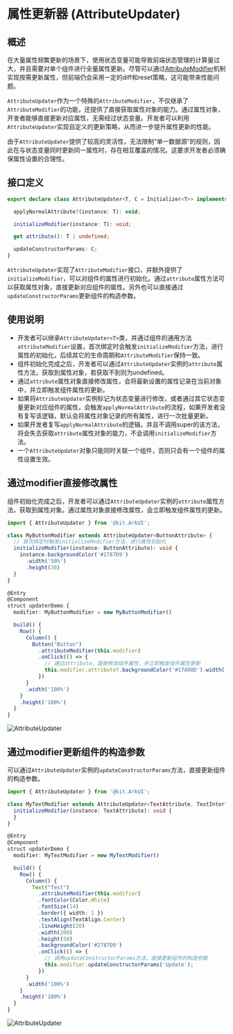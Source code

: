 # 属性更新器 (AttributeUpdater)
<!--Kit: ArkUI-->
<!--Subsystem: ArkUI-->
<!--Owner: @xiang-shouxing-->
<!--Designer: @xiang-shouxing-->
<!--Tester: @sally__-->
<!--Adviser: @HelloCrease-->

## 概述

在大量属性频繁更新的场景下，使用状态变量可能导致前端状态管理的计算量过大，并且需要对单个组件进行全量属性更新。尽管可以通过[AttributeModifier](../reference/apis-arkui/arkui-ts/ts-universal-attributes-attribute-modifier.md)机制实现按需更新属性，但前端仍会采用一定的diff和reset策略，这可能带来性能问题。

`AttributeUpdater`作为一个特殊的`AttributeModifier`，不仅继承了`AttributeModifier`的功能，还提供了直接获取属性对象的能力。通过属性对象，开发者能够直接更新对应属性，无需经过状态变量。开发者可以利用`AttributeUpdater`实现自定义的更新策略，从而进一步提升属性更新的性能。

由于`AttributeUpdater`提供了较高的灵活性，无法限制“单一数据源”的规则，因此在与状态变量同时更新同一属性时，存在相互覆盖的情况。这要求开发者必须确保属性设置的合理性。

## 接口定义

```ts
export declare class AttributeUpdater<T, C = Initializer<T>> implements AttributeModifier<T> {

  applyNormalAttribute?(instance: T): void;

  initializeModifier(instance: T): void;

  get attribute(): T | undefined;

  updateConstructorParams: C;
}
```

`AttributeUpdater`实现了`AttributeModifier`接口，并额外提供了`initializeModifier`，可以对组件的属性进行初始化。通过`attribute`属性方法可以获取属性对象，直接更新对应组件的属性。另外也可以直接通过`updateConstructorParams`更新组件的构造参数。

## 使用说明

- 开发者可以继承`AttributeUpdater<T>`类，并通过组件的通用方法`attributeModifier`设置，首次绑定时会触发`initializeModifier`方法，进行属性的初始化，后续其它的生命周期和`AttributeModifier`保持一致。
- 组件初始化完成之后，开发者可以通过`AttributeUpdater`实例的`attribute`属性方法，获取到属性对象，若获取不到则为undefined。
- 通过`attribute`属性对象直接修改属性，会将最新设置的属性记录在当前对象中，并立即触发组件属性的更新。
- 如果将`AttributeUpdater`实例标记为状态变量进行修改，或者通过其它状态变量更新对应组件的属性，会触发`applyNormalAttribute`的流程，如果开发者没有复写该逻辑，默认会将属性对象记录的所有属性，进行一次批量更新。
- 如果开发者复写`applyNormalAttribute`的逻辑，并且不调用super的该方法，将会失去获取`attribute`属性对象的能力，不会调用`initializeModifier`方法。
- 一个`AttributeUpdater`对象只能同时关联一个组件，否则只会有一个组件的属性设置生效。

## 通过modifier直接修改属性

组件初始化完成之后，开发者可以通过`AttributeUpdater`实例的`attribute`属性方法，获取到属性对象。通过属性对象直接修改属性，会立即触发组件属性的更新。

```ts
import { AttributeUpdater } from '@kit.ArkUI';

class MyButtonModifier extends AttributeUpdater<ButtonAttribute> {
  // 首次绑定时触发initializeModifier方法，进行属性初始化
  initializeModifier(instance: ButtonAttribute): void {
    instance.backgroundColor('#2787D9')
      .width('50%')
      .height(30)
  }
}

@Entry
@Component
struct updaterDemo {
  modifier: MyButtonModifier = new MyButtonModifier()

  build() {
    Row() {
      Column() {
        Button("Button")
          .attributeModifier(this.modifier)
          .onClick(() => {
            // 通过attribute，直接修改组件属性，并立即触发组件属性更新
            this.modifier.attribute?.backgroundColor('#17A98D').width('30%')
          })
      }
      .width('100%')
    }
    .height('100%')
  }
}
```
![AttributeUpdater](figures/AttributeUpdater.gif)


## 通过modifier更新组件的构造参数

可以通过`AttributeUpdater`实例的`updateConstructorParams`方法，直接更新组件的构造参数。

```ts
import { AttributeUpdater } from '@kit.ArkUI';

class MyTextModifier extends AttributeUpdater<TextAttribute, TextInterface> {
  initializeModifier(instance: TextAttribute): void {
  }
}

@Entry
@Component
struct updaterDemo {
  modifier: MyTextModifier = new MyTextModifier()

  build() {
    Row() {
      Column() {
        Text("Text")
          .attributeModifier(this.modifier)
          .fontColor(Color.White)
          .fontSize(14)
          .border({ width: 1 })
          .textAlign(TextAlign.Center)
          .lineHeight(20)
          .width(200)
          .height(50)
          .backgroundColor('#2787D9')
          .onClick(() => {
            // 调用updateConstructorParams方法，直接更新组件的构造参数
            this.modifier.updateConstructorParams('Update');
          })
      }
      .width('100%')
    }
    .height('100%')
  }
}
```
![AttributeUpdater](figures/AttributeUpdater2.gif)